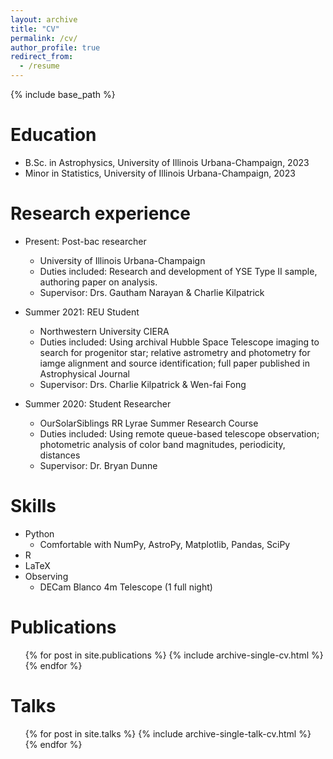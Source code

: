 ```yaml
---
layout: archive
title: "CV"
permalink: /cv/
author_profile: true
redirect_from:
  - /resume
---
```


{% include base_path %}

Education
======
* B.Sc. in Astrophysics, University of Illinois Urbana-Champaign, 2023
* Minor in Statistics, University of Illinois Urbana-Champaign, 2023

Research experience
======
* Present: Post-bac researcher
  * University of Illinois Urbana-Champaign
  * Duties included: Research and development of YSE Type II sample, authoring paper on analysis. 
  * Supervisor: Drs. Gautham Narayan & Charlie Kilpatrick
* Summer 2021: REU Student 
  * Northwestern University CIERA 
  * Duties included: Using archival Hubble Space Telescope imaging to search for progenitor star; relative astrometry and photometry for iamge alignment and source identification; full paper published in Astrophysical Journal 
  * Supervisor: Drs. Charlie Kilpatrick & Wen-fai Fong

* Summer 2020: Student Researcher 
  * OurSolarSiblings RR Lyrae Summer Research Course
  * Duties included: Using remote queue-based telescope observation; photometric analysis of color band magnitudes, periodicity, distances 
  * Supervisor: Dr. Bryan Dunne 

  
Skills
======
* Python
  * Comfortable with NumPy, AstroPy, Matplotlib, Pandas, SciPy
* R
* LaTeX
* Observing
  * DECam Blanco 4m Telescope (1 full night)

Publications
======
  <ul>{% for post in site.publications %}
    {% include archive-single-cv.html %}
  {% endfor %}</ul>
  
Talks
======
  <ul>{% for post in site.talks %}
    {% include archive-single-talk-cv.html %}
  {% endfor %}</ul>
  

